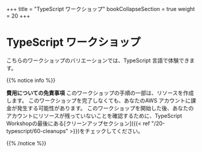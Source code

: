 +++
title = "TypeScript ワークショップ"
bookCollapseSection = true
weight = 20
+++

# TypeScript ワークショップ

こちらのワークショップのバリエーションでは、TypeScript 言語で体験できます。

{{% notice info %}}

**費用についての免責事項** このワークショップの手順の一部は、リソースを作成します。
このワークショップを完了しなくても、あなたのAWS アカウントに課金が発生する可能性があります。
このワークショップを開始した後、あなたのアカウントにリソースが残っていないことを確認するために、TypeScript Workshopの最後にある[クリーンアップセクション]({{< ref "/20-typescript/60-cleanups" >}})をチェックしてください。

{{% /notice %}}
